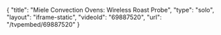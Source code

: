 {
    "title": "Miele Convection Ovens: Wireless Roast Probe",
    "type": "solo",
    "layout": "iframe-static",
    "videoId": "69887520",
    "url": "\/tvpembed\/69887520"
}